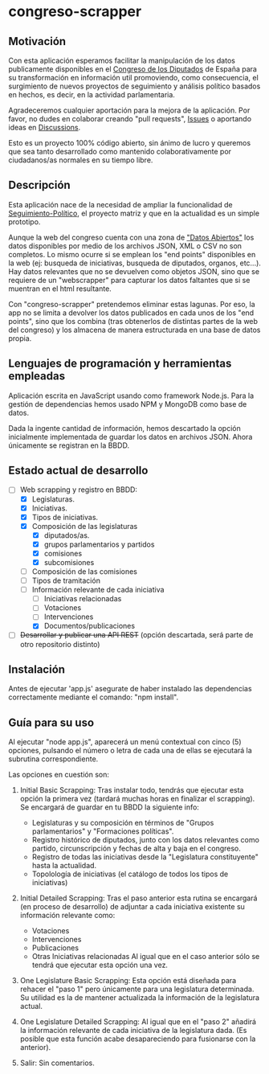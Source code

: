 # congreso-scrapper

## Motivación

Con esta aplicación esperamos facilitar la manipulación de los datos publicamente disponibles en el [Congreso de los Diputados](http://congreso.es) de España para su transformación en información util promoviendo, como consecuencia, el surgimiento de nuevos proyectos de seguimiento y análisis político basados en hechos, es decir, en la actividad parlamentaria.

Agradeceremos cualquier aportación para la mejora de la aplicación. Por favor, no dudes en colaborar creando "pull requests", [Issues](https://github.com/tovarlogic/congreso-scrapper/issues) o aportando ideas en [Discussions](https://github.com/tovarlogic/congreso-scrapper/discussions). 

Esto es un proyecto 100% código abierto, sin ánimo de lucro y queremos que sea tanto desarrollado como mantenido colaborativamente por ciudadanos/as normales en su tiempo libre.


## Descripción
Esta aplicación nace de la necesidad de ampliar la funcionalidad de [Seguimiento-Político](https://seguimiento-politico.github.io), el proyecto matriz y que en la actualidad es un simple prototipo.

Aunque la web del congreso cuenta con una zona de ["Datos Abiertos"](https://www.congreso.es/es/datos-abiertos) los datos disponibles por medio de los archivos JSON, XML o CSV no son completos. Lo mismo ocurre si se emplean los "end points" disponibles en la web (ej: busqueda de iniciativas, busqueda de diputados, organos, etc...). Hay datos relevantes que no se devuelven como objetos JSON, sino que se requiere de un "webscrapper" para capturar los datos faltantes que si se muentran en el html resultante. 

Con "congreso-scrapper" pretendemos eliminar estas lagunas. Por eso, la app no se limita a devolver los datos publicados en cada unos de los "end points", sino que los combina (tras obtenerlos de distintas partes de la web del congreso) y los almacena de manera estructurada en una base de datos propia. 

## Lenguajes de programación y herramientas empleadas
Aplicación escrita en JavaScript usando como framework Node.js. Para la gestión de dependencias hemos usado NPM y MongoDB como base de datos.

Dada la ingente cantidad de información, hemos descartado la opción inicialmente implementada de guardar los datos en archivos JSON. Ahora únicamente se registran en la BBDD.

## Estado actual de desarrollo
- [ ] Web scrapping y registro en BBDD:
    - [x] Legislaturas. 
    - [x] Iniciativas. 
    - [x] Tipos de iniciativas. 
    - [x] Composición de las legislaturas
        - [x] diputados/as. 
        - [x] grupos parlamentarios y partidos
        - [x] comisiones
        - [x] subcomisiones
    - [ ] Composición de las comisiones
    - [ ] Tipos de tramitación
    - [ ] Información relevante de cada iniciativa
        - [ ] Iniciativas relacionadas
        - [ ] Votaciones
        - [ ] Intervenciones
        - [x] Documentos/publicaciones
- [ ] ~~Desarrollar y publicar una API REST~~ (opción descartada, será parte de otro repositorio distinto)

## Instalación
Antes de ejecutar 'app.js' asegurate de haber instalado las dependencias correctamente mediante el comando:  "npm install".

## Guía para su uso
Al ejecutar "node app.js", aparecerá un menú contextual con cinco (5) opciones, pulsando el número o letra de cada una de ellas se ejecutará la subrutina correspondiente. 

Las opciones en cuestión son:
1. Initial Basic Scrapping: Tras instalar todo, tendrás que ejecutar esta opción la primera vez (tardará muchas horas en finalizar el scrapping). Se encargará de guardar en tu BBDD la siguiente info:
    - Legislaturas y su composición en términos de "Grupos parlamentarios" y "Formaciones políticas".
    - Registro histórico de diputados, junto con los datos relevantes como partido, circunscripción y fechas de alta y baja en el congreso.
    - Registro de todas las iniciativas desde la "Legislatura constituyente" hasta la actualidad.
    - Topolología de iniciativas (el catálogo de todos los tipos de iniciativas)

2. Initial Detailed Scrapping: Tras el paso anterior esta rutina se encargará (en proceso de desarrollo) de adjuntar a cada iniciativa existente su información relevante como:
    - Votaciones
    - Intervenciones
    - Publicaciones
    - Otras Iniciativas relacionadas
Al igual que en el caso anterior sólo se tendrá que ejecutar esta opción una vez.

3. One Legislature Basic Scrapping: Esta opción está diseñada para rehacer el "paso 1" pero únicamente para una legislatura determinada. Su utilidad es la de mantener actualizada la información de la legislatura actual.

4. One Legislature Detailed Scrapping: Al igual que en el "paso 2" añadirá la información relevante de cada iniciativa de la legislatura dada. (Es posible que esta función acabe desapareciendo para fusionarse con la anterior).

5. Salir: Sin comentarios.

